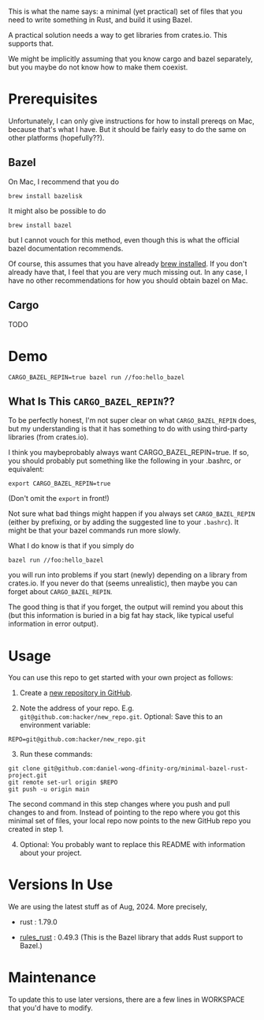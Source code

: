 This is what the name says: a minimal (yet practical) set of files that you need
to write something in Rust, and build it using Bazel.

A practical solution needs a way to get libraries from crates.io. This supports
that.

We might be implicitly assuming that you know cargo and bazel separately, but
you maybe do not know how to make them coexist.


# Prerequisites

Unfortunately, I can only give instructions for how to install prereqs on Mac,
because that's what I have. But it should be fairly easy to do the same on other
platforms (hopefully??).

## Bazel

On Mac, I recommend that you do

```
brew install bazelisk
```

It might also be possible to do

```
brew install bazel
```

but I cannot vouch for this method, even though this is what the official bazel
documentation recommends.

Of course, this assumes that you have already [brew installed]. If you don't
already have that, I feel that you are very much missing out. In any case, I
have no other recommendations for how you should obtain bazel on Mac.

[brew installed]: https://docs.brew.sh/Installation

## Cargo

TODO


# Demo

```
CARGO_BAZEL_REPIN=true bazel run //foo:hello_bazel
```

## What Is This `CARGO_BAZEL_REPIN`??

To be perfectly honest, I'm not super clear on what `CARGO_BAZEL_REPIN` does,
but my understanding is that it has something to do with using third-party
libraries (from crates.io).

I think you maybeprobably always want CARGO_BAZEL_REPIN=true. If so, you should
probably put something like the following in your .bashrc, or equivalent:

```
export CARGO_BAZEL_REPIN=true
```

(Don't omit the `export` in front!)

Not sure what bad things might happen if you always set `CARGO_BAZEL_REPIN`
(either by prefixing, or by adding the suggested line to your `.bashrc`). It
might be that your bazel commands run more slowly.

What I do know is that if you simply do

```
bazel run //foo:hello_bazel
```

you will run into problems if you start (newly) depending on a library from
crates.io. If you never do that (seems unrealistic), then maybe you can forget
about `CARGO_BAZEL_REPIN`.

The good thing is that if you forget, the output will remind you about this (but
this information is buried in a big fat hay stack, like typical useful
information in error output).


# Usage

You can use this repo to get started with your own project as follows:

1. Create a [new repository in GitHub][create].

[create]: https://github.com/new

2. Note the address of your repo. E.g. `git@github.com:hacker/new_repo.git`.
Optional: Save this to an environment variable:

```
REPO=git@github.com:hacker/new_repo.git
```

3. Run these commands:

```
git clone git@github.com:daniel-wong-dfinity-org/minimal-bazel-rust-project.git
git remote set-url origin $REPO
git push -u origin main
```

The second command in this step changes where you push and pull changes to and
from. Instead of pointing to the repo where you got this minimal set of files,
your local repo now points to the new GitHub repo you created in step 1.

4. Optional: You probably want to replace this README with information about your project.


# Versions In Use

We are using the latest stuff as of Aug, 2024. More precisely,

- rust : 1.79.0

- [rules_rust] : 0.49.3 (This is the Bazel library that adds Rust support to Bazel.)

[rules_rust]: https://github.com/bazelbuild/rules_rust


# Maintenance

To update this to use later versions, there are a few lines in WORKSPACE that
you'd have to modify.
